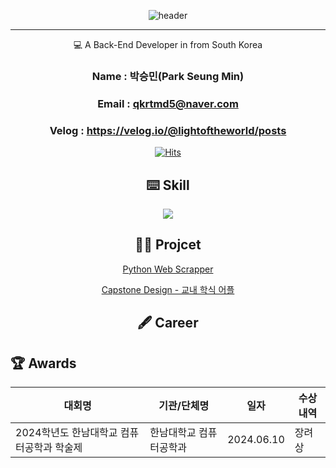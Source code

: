 <div align="center">

![header](https://capsule-render.vercel.app/api?type=waving&height=300&color=gradient&text=Welcome%20to%20SeungMin's%20GitHub%20🙋🏻‍♂️&fontSize=40&fontAlign=50&animation=fadeIn)

</div>

-----------------------------------------------------------------------------------------------------------------------------------------------------------------------------------

<div align="center">
💻 A Back-End Developer in from South Korea

### Name : 박승민(Park Seung Min)
### Email : qkrtmd5@naver.com
### Velog : https://velog.io/@lightoftheworld/posts


[![Hits](https://hits.seeyoufarm.com/api/count/incr/badge.svg?url=https%3A%2F%2Fgithub.com%2FLightandSaltt&count_bg=%233A7FFF&title_bg=%23606060&icon=&icon_color=%23E7E7E7&title=%F0%9F%91%80+Today+%2F+Total+&edge_flat=false)](https://hits.seeyoufarm.com)


</div>

<div align="center">

⌨️  Skill
-----------------------------------------------------------------------------------------------------------------------------------------------------------------------------------

<p align="center">
  <a href="https://skillicons.dev">
    <img src="https://skillicons.dev/icons?i=git,js,linux,c,vim,py,fastapi,spring,java" />
  </a>
</p>

🤝🏻  Projcet
-----------------------------------------------------------------------------------------------------------------------------------------------------------------------------------
<a href="https://github.com/LightandSaltt/python_scrapper">Python Web Scrapper</a>

<a href="https://github.com/LightandSaltt/2024_capstone_design_teamPioneer">Capstone Design - 교내 학식 어플</a>
</div>

<div align="center">

🖋️ Career
------------------------------------------------------------------------------------------------------------------------------------------------------------------------------------


</div>

🏆 Awards
-----------------------------------------------------------------------------------------------------------------------------------------------------------------------------------
|대회명|기관/단체명|일자|수상내역|
|-----|---|---|---|
|2024학년도 한남대학교 컴퓨터공학과 학술제|한남대학교 컴퓨터공학과|2024.06.10|장려상|

</div>
